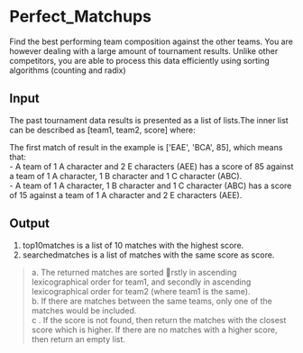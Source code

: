 # Perfect_Matchups

Find the best performing team composition against the other teams. You are however dealing with a large amount of tournament results. Unlike other competitors, you are able to process this data efficiently using sorting algorithms (counting and radix)

## Input

The past tournament data results is presented as a list of lists.The inner list can be
described as [team1, team2, score] where:
<p>The first match of result in the example is ['EAE', 'BCA', 85], which means that: <br>
- A team of 1 A character and 2 E characters (AEE)
has a score of 85 against
a team of 1 A character, 1 B character and 1 C character (ABC). <br>
- A team of 1 A character, 1 B character and 1 C character (ABC)
has a score of 15 against
a team of 1 A character and 2 E characters (AEE). </p>

## Output
1. top10matches is a list of 10 matches with the highest score.
2. searchedmatches is a list of matches with the same score as score.
<blockquote>
   a. The returned matches are sorted rstly in ascending lexicographical order for team1, and secondly in ascending lexicographical order for team2 (where team1 is the same). <br>
  b. If there are matches between the same teams, only one of the matches would be
included.  <br>
  c . If the score is not found, then return the matches with the closest score which is
higher. If there are no matches with a higher score, then return an empty list.
</blockquote>
